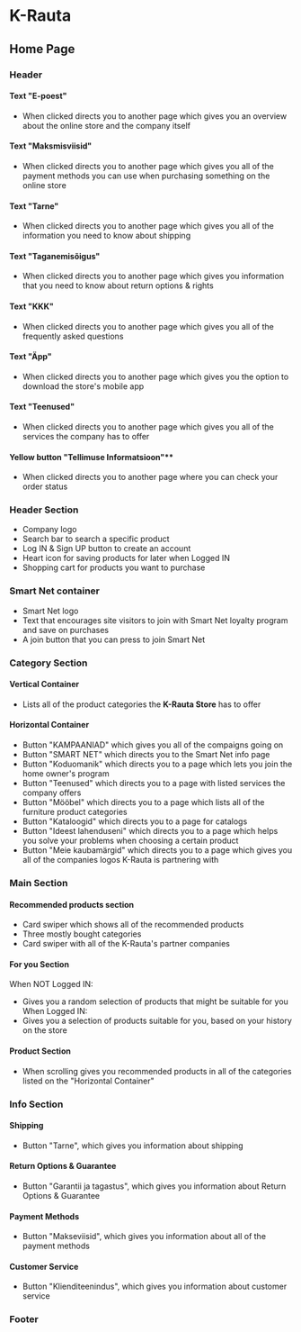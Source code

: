 # K-Rauta

## Home Page

### Header

#### **Text "E-poest"**
- When clicked directs you to another page which gives you an overview about the online store and the company itself

#### Text "Maksmisviisid"
- When clicked directs you to another page which gives you all of the payment methods you can use when purchasing something on the online store

#### Text "Tarne"
- When clicked directs you to another page which gives you all of the information you need to know about shipping

#### Text "Taganemisõigus" 
- When clicked directs you to another page which gives you information that you need to know about return options & rights

#### Text "KKK"
- When clicked directs you to another page which gives you all of the frequently asked questions

#### Text "Äpp" 
- When clicked directs you to another page which gives you the option to download the store's mobile app

#### Text "Teenused" 
- When clicked directs you to another page which gives you all of the services the company has to offer

#### Yellow button "Tellimuse Informatsioon"** 
- When clicked directs you to another page where you can check your order status

### Header Section
- Company logo
- Search bar to search a specific product
- Log IN & Sign UP button to create an account
- Heart icon for saving products for later when Logged IN
- Shopping cart for products you want to purchase <br/>

### Smart Net container
- Smart Net logo
- Text that encourages site visitors to join with Smart Net loyalty program and save on purchases
- A join button that you can press to join Smart Net <br/>

### Category Section

#### Vertical Container
- Lists all of the product categories the **K-Rauta Store** has to offer

#### Horizontal Container
- Button "KAMPAANIAD" which gives you all of the compaigns going on
- Button "SMART NET" which directs you to the Smart Net info page
- Button "Koduomanik" which directs you to a page which lets you join the home owner's program
- Button "Teenused" which directs you to a page with listed services the company offers
- Button "Mööbel" which directs you to a page which lists all of the furniture product categories
- Button "Kataloogid" which directs you to a page for catalogs
- Button "Ideest lahenduseni" which directs you to a page which helps you solve your problems when choosing a certain product
- Button "Meie kaubamärgid" which directs you to a page which gives you all of the companies logos K-Rauta is partnering with

### Main Section

#### Recommended products section
- Card swiper which shows all of the recommended products
- Three mostly bought categories
- Card swiper with all of the K-Rauta's partner companies

#### For you Section
When NOT Logged IN:
- Gives you a random selection of products that might be suitable for you
When Logged IN:
- Gives you a selection of products suitable for you, based on your history on the store

#### Product Section
- When scrolling gives you recommended products in all of the categories listed on the "Horizontal Container"

### Info Section

#### Shipping
- Button "Tarne", which gives you information about shipping

#### Return Options & Guarantee
- Button "Garantii ja tagastus", which gives you information about Return Options & Guarantee

#### Payment Methods
- Button "Makseviisid", which gives you information about all of the payment methods

#### Customer Service
- Button "Klienditeenindus", which gives you information about customer service

### Footer

